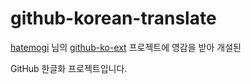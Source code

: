# github-korean-translate

[hatemogi](https://github.com/hatemogi) 님의 [github-ko-ext](https://github.com/hatemogi/github-ko-ext) 프로젝트에 영감을 받아 개설된

GitHub 한글화 프로젝트입니다.